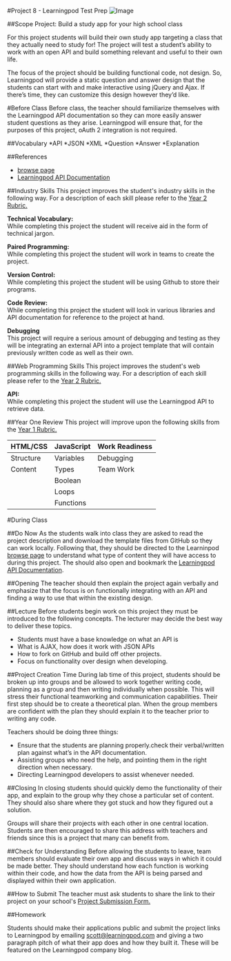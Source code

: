 #Project 8 - Learningpod Test Prep
![Image](http://i.imgur.com/l4fKON1.png)

##Scope
Project: Build a study app for your high school class

For this project students will build their own study app targeting a class that they actually need to study for! The project will test a student’s ability to work with an open API and build something relevant and useful to their own life.

The focus of the project should be building functional code, not design. So, Learningpod will provide a static question and answer design that the students can start with and make interactive using jQuery and Ajax. If there’s time, they can customize this design however they’d like. 

#Before Class
Before class, the teacher should familiarize themselves with the Learningpod API documentation so they can more easily answer student questions as they arise. Learningpod will ensure that, for the purposes of this project, oAuth 2 integration is not required. 

##Vocabulary
*API
*JSON
*XML
*Question
*Answer
*Explanation

##References
* [browse page](http://www.learningpod.com/browse)
* [Learningpod API Documentation](http://www.learningpod.com/developer)
 

##Industry Skills
This project improves the student's industry skills in the following way. For a description of each skill please refer to the [Year 2 Rubric.](https://docs.google.com/a/scripted.org/spreadsheet/ccc?key=0AmfF2axUr9M_dDA0WEV0LWo2MnBUM0JaQnJTYy1sc0E&usp=drive_web#gid=0)

**Technical Vocabulary:**  
While completing this project the student will receive aid in the form of technical jargon.

**Paired Programming:**   
While completing this project the student will work in teams to create the project.

**Version Control:**   
While completing this project the student will be using Github to store their programs.

**Code Review:**   
While completing this project the student will look in various libraries and API documentation for reference to the project at hand.

**Debugging**  
This project will require a serious amount of debugging and testing as they will be integrating an external API into a project template that will contain previously written code as well as their own.

##Web Programming Skills
This project improves the student's web programming skills in the following way. For a description of each skill please refer to the [Year 2 Rubric.](https://docs.google.com/a/scripted.org/spreadsheet/ccc?key=0AmfF2axUr9M_dDA0WEV0LWo2MnBUM0JaQnJTYy1sc0E&usp=drive_web#gid=0)

**API:**   
While completing this project the student will use the Learningpod API to retrieve data.

##Year One Review
This project will improve upon the following skills from the [Year 1 Rubric.](https://docs.google.com/a/scripted.org/spreadsheet/ccc?key=0AobNdyExPHV5dGRWMVI0QVpnSWYtczZZT2ZyV01kcmc&usp=drive_web#gid=0)  

HTML/CSS | JavaScript | Work Readiness
------------ | ------------- | ------------
Structure	| Variables		| Debugging
Content		| Types  		| Team Work
			|	Boolean		| 
			| 	Loops		|
			|	Functions	| 


#During Class

##Do Now
As the students walk into class they are asked to read the project description and download the template files from GitHub so they can work locally. Following that, they should be directed to the Learninpod [browse page](http://www.learningpod.com/browse) to understand what type of content they will have access to during this project. The should also open and bookmark the [Learningpod API Documentation](http://www.learningpod.com/developer). 

##Opening
The teacher should then explain the project again verbally and emphasize that the focus is on functionally integrating with an API and finding a way to use that within the existing design.

##Lecture
Before students begin work on this project they must be introduced to the following concepts. The lecturer may decide the best way to deliver these topics.
* Students must have a base knowledge on what an API is
* What is AJAX, how does it work with JSON APIs
* How to fork on GitHub and build off other projects.
* Focus on functionality over design when developing.

##Project Creation Time
During lab time of this project, students should be broken up into groups and be allowed to work together writing code, planning as a group and then writing individually when possible. This will stress their functional teamworking and communication capabilities. Their first step should be to create a theoretical plan. When the group members are confident with the plan they should explain it to the teacher prior to writing any code.

Teachers should be doing three things:  

* Ensure that the students are planning properly.check their verbal/written plan against what’s in the API documentation.
* Assisting groups who need the help, and pointing them in the right direction when necessary.
* Directing Learningpod developers to assist whenever needed.


##Closing
In closing students should quickly demo the functionality of their app, and explain to the group why they chose a particular set of content. They should also share where they got stuck and how they figured out a solution. 

Groups will share their projects with each other in one central location. Students are then encouraged to share this address with teachers and friends since this is a project that many can benefit from.   

##Check for Understanding
Before allowing the students to leave, team members should evaluate their own app and discuss ways in which it could be made better. They should understand how each function is working within their code, and how the data from the API is being parsed and displayed within their own application.

##How to Submit
The teacher must ask students to share the link to their project on your school's [Project Submission Form.](https://docs.google.com/a/scripted.org/spreadsheets/d/1kaVH9hmkDCbBul19583UMPxl6IJ3-4pHgBQ2BU6TKDk/edit#gid=0)

##Homework

Students should make their applications public and submit the project links to Learningpod by emailing scott@learningpod.com and giving a two paragraph pitch of what their app does and how they built it. These will be featured on the Learningpod company blog. 
